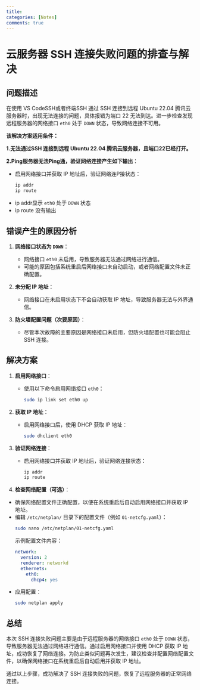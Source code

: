 ```yaml
---
title: 
categories: [Notes]
comments: true
---
```


# 云服务器 SSH 连接失败问题的排查与解决

## 问题描述

在使用 VS CodeSSH或者终端SSH 通过 SSH 连接到远程 Ubuntu 22.04 腾讯云服务器时，出现无法连接的问题，具体报错为端口 22 无法到达。进一步检查发现远程服务器的网络接口 `eth0` 处于 `DOWN` 状态，导致网络连接不可用。

**该解决方案适用条件：**

 **1.无法通过SSH 连接到远程 Ubuntu 22.04 腾讯云服务器，且端口22已经打开。**

 **2.Ping服务器无法Ping通，验证网络连接产生如下输出**：
   - 启用网络接口并获取 IP 地址后，验证网络连P接状态：
     ```sh
     ip addr
     ip route
     ```
   - ip addr显示 `eth0` 处于 `DOWN` 状态
   - ip route 没有输出

## 错误产生的原因分析

1. **网络接口状态为 `DOWN`**：
   - 网络接口 `eth0` 未启用，导致服务器无法通过网络进行通信。
   - 可能的原因包括系统重启后网络接口未自动启动，或者网络配置文件未正确配置。

2. **未分配 IP 地址**：
   - 网络接口在未启用状态下不会自动获取 IP 地址，导致服务器无法与外界通信。

3. **防火墙配置问题（次要原因）**：
   - 尽管本次故障的主要原因是网络接口未启用，但防火墙配置也可能会阻止 SSH 连接。

## 解决方案

1. **启用网络接口**：
   - 使用以下命令启用网络接口 `eth0`：
     ```sh
     sudo ip link set eth0 up
     ```

2. **获取 IP 地址**：
   - 启用网络接口后，使用 DHCP 获取 IP 地址：
     ```sh
     sudo dhclient eth0
     ```


3. **验证网络连接**：
   - 启用网络接口并获取 IP 地址后，验证网络连接状态：
     ```sh
     ip addr
     ip route
     ```
  4. **检查网络配置（可选）**：
   - 确保网络配置文件正确配置，以便在系统重启后自动启用网络接口并获取 IP 地址。
   - 编辑 `/etc/netplan/` 目录下的配置文件（例如 `01-netcfg.yaml`）：
     ```sh
     sudo nano /etc/netplan/01-netcfg.yaml
     ```
     示例配置文件内容：
     ```yaml
     network:
       version: 2
       renderer: networkd
       ethernets:
         eth0:
           dhcp4: yes
     ```
   - 应用配置：
     ```sh
     sudo netplan apply
     ```

## 总结

本次 SSH 连接失败问题主要是由于远程服务器的网络接口 `eth0` 处于 `DOWN` 状态，导致服务器无法通过网络进行通信。通过启用网络接口并使用 DHCP 获取 IP 地址，成功恢复了网络连接。为防止类似问题再次发生，建议检查并配置网络配置文件，以确保网络接口在系统重启后自动启用并获取 IP 地址。

通过以上步骤，成功解决了 SSH 连接失败的问题，恢复了远程服务器的正常网络连接。
